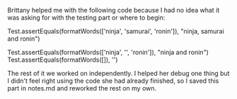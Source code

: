 Brittany helped me with the following code because I had no idea what it was asking for with the testing part or where to begin:

Test.assertEquals(formatWords(['ninja', 'samurai', 'ronin']),
 "ninja, samurai and ronin")
 
Test.assertEquals(formatWords(['ninja', '', 'ronin']), "ninja and ronin")
Test.assertEquals(formatWords([]), '')

The rest of it we worked on independently.  I helped her debug one thing but I didn't feel right using the code she had already finished, so I saved this part in notes.md and reworked the rest on my own.

